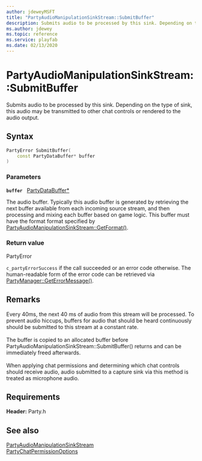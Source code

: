 ```yaml
---
author: jdeweyMSFT
title: "PartyAudioManipulationSinkStream::SubmitBuffer"
description: Submits audio to be processed by this sink. Depending on the type of sink, this audio may be transmitted to other chat controls or rendered to the audio output.
ms.author: jdewey
ms.topic: reference
ms.service: playfab
ms.date: 02/13/2020
---
```


# PartyAudioManipulationSinkStream::SubmitBuffer  

Submits audio to be processed by this sink. Depending on the type of sink, this audio may be transmitted to other chat controls or rendered to the audio output.  

## Syntax  
  
```cpp
PartyError SubmitBuffer(  
    const PartyDataBuffer* buffer  
)  
```  
  
### Parameters  
  
**`buffer`** &nbsp; [PartyDataBuffer*](../../../structs/partydatabuffer.md)  
  
The audio buffer. Typically this audio buffer is generated by retrieving the next buffer available from each incoming source stream, and then processing and mixing each buffer based on game logic. This buffer must have the format format specified by [PartyAudioManipulationSinkStream::GetFormat()](partyaudiomanipulationsinkstream_getformat.md).  
  
  
### Return value  
PartyError
  
```c_partyErrorSuccess``` if the call succeeded or an error code otherwise. The human-readable form of the error code can be retrieved via [PartyManager::GetErrorMessage()](../../PartyManager/methods/partymanager_geterrormessage.md).
  
## Remarks  
  
Every 40ms, the next 40 ms of audio from this stream will be processed. To prevent audio hiccups, buffers for audio that should be heard continuously should be submitted to this stream at a constant rate. <br /><br /> The buffer is copied to an allocated buffer before PartyAudioManipulationSinkStream::SubmitBuffer() returns and can be immediately freed afterwards. <br /><br /> When applying chat permissions and determining which chat controls should receive audio, audio submitted to a capture sink via this method is treated as microphone audio.
  
## Requirements  
  
**Header:** Party.h
  
## See also  
[PartyAudioManipulationSinkStream](../partyaudiomanipulationsinkstream.md)  
[PartyChatPermissionOptions](../../../enums/partychatpermissionoptions.md)
  
  
